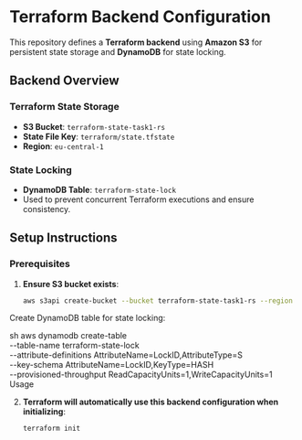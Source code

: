 # Terraform Backend Configuration

This repository defines a **Terraform backend** using **Amazon S3** for persistent state storage and **DynamoDB** for state locking.

## Backend Overview

### Terraform State Storage
- **S3 Bucket**: `terraform-state-task1-rs`
- **State File Key**: `terraform/state.tfstate`
- **Region**: `eu-central-1`

### State Locking
- **DynamoDB Table**: `terraform-state-lock`
- Used to prevent concurrent Terraform executions and ensure consistency.

## Setup Instructions

### Prerequisites
1. **Ensure S3 bucket exists**:
   ```sh
   aws s3api create-bucket --bucket terraform-state-task1-rs --region eu-central-1
Create DynamoDB table for state locking:

sh
aws dynamodb create-table \
  --table-name terraform-state-lock \
  --attribute-definitions AttributeName=LockID,AttributeType=S \
  --key-schema AttributeName=LockID,KeyType=HASH \
  --provisioned-throughput ReadCapacityUnits=1,WriteCapacityUnits=1
Usage

2. **Terraform will automatically use this backend configuration when initializing**:

   ```sh 
   terraform init

